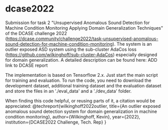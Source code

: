# dcase2022
Submission for task 2 "Unsupervised Anomalous Sound Detection for Machine Condition Monitoring Applying Domain Generalization Techniques" of the DCASE challenge 2022 (https://dcase.community/challenge2022/task-unsupervised-anomalous-sound-detection-for-machine-condition-monitoring). The system is an outlier exposed ASD system using the sub-cluster AdaCos loss (https://github.com/wilkinghoff/sub-cluster-AdaCos) especially designed for domain generalization. A detailed description can be found here: ADD link to DCASE report

The implementation is based on Tensorflow 2.x. Just start the main script for training and evaluation. To run the code, you need to download the development dataset, additional training dataset and the evaluation dataset and store the files in an './eval_data' and a './dev_data' folder.

When finding this code helpful, or reusing parts of it, a citation would be appreciated:
@techreport{wilkinghoff2022outlier,
  title={An outlier exposed anomalous sound detection system for domain generalization in machine condition monitoring},
  author={Wilkinghoff, Kevin},
  year={2022},
  institution={DCASE2022 Challenge, Tech. Rep}
}
